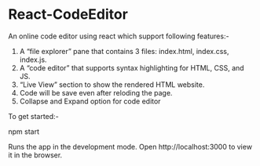 # React-CodeEditor
An online code editor using react which support following features:-

1. A “file explorer” pane that contains 3 files: index.html, index.css, index.js.
2. A “code editor” that supports syntax highlighting for HTML, CSS, and JS.
3. “Live View” section to show the rendered HTML website.
4. Code will be save even after reloding the page.
5. Collapse and Expand option for code editor

To get started:-

npm start 

Runs the app in the development mode.
Open http://localhost:3000 to view it in the browser.



